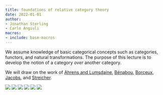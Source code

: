 ```yaml
---
title: foundations of relative category theory
date: 2022-01-01
author:
- Jonathan Sterling
- Carlo Angiuli
macros:
- include: base-macros
---
```


We assume knowledge of basic categorical concepts such as categories, functors,
and natural transformations. The purpose of this lecture is to develop the
notion of a category *over* another category.

We will draw on the work of [Ahrens and Lumsdaine](ahrens-lumsdaine-2019), [Bénabou](benabou-1985), [Borceux](borceux-hca-2), [Jacobs](jacobs-1999), and [Streicher](streicher-fcjb).

![](frct-000R)
![](frct-0008)
![](frct-0009)
![](frct-000E)
![](frct-000N)
![](frct-0012)
